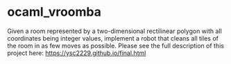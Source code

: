 # ocaml_vroomba
Given a room represented by a two-dimensional rectilinear polygon with all coordinates being integer values, implement a robot that cleans all tiles of the room in as few moves as possible. 
Please see the full description of this project here: https://ysc2229.github.io/final.html
